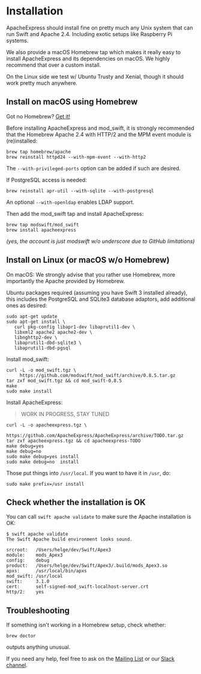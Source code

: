# Installation

ApacheExpress should install fine on pretty much any Unix system that can run
Swift and Apache 2.4. Including exotic setups like Raspberry Pi systems.

We also provide a macOS Homebrew tap which makes it really easy to install
ApacheExpress and its dependencies on macOS. We highly recommend that over a
custom install.

On the Linux side we test w/ Ubuntu Trusty and Xenial, though it should work
pretty much anywhere.

## Install on macOS using Homebrew

Got no Homebrew? [Get it!](https://brew.sh)

Before installing ApacheExpress and mod_swift, it is strongly recommended that
the Homebrew Apache 2.4 with HTTP/2 and the MPM event module is (re)installed:

    brew tap homebrew/apache
    brew reinstall httpd24 --with-mpm-event --with-http2
    
The `--with-privileged-ports` option can be added if such are desired.

If PostgreSQL access is needed:

    brew reinstall apr-util --with-sqlite --with-postgresql
    
An optional `--with-openldap` enables LDAP support.

Then add the mod_swift tap and install ApacheExpress:

    brew tap modswift/mod_swift
    brew install apacheexpress

*(yes, the account is just modswift w/o underscore due to GitHub limitations)*

## Install on Linux (or macOS w/o Homebrew)


On macOS: We strongly advise that you rather use Homebrew, more importantly
          the Apache provided by Homebrew.

Ubuntu packages required (assuming you have Swift 3 installed already), this includes
the PostgreSQL and SQLite3 database adaptors, add additional ones as desired:

    sudo apt-get update
    sudo apt-get install \
       curl pkg-config libapr1-dev libaprutil1-dev \
       libxml2 apache2 apache2-dev \
       libnghttp2-dev \
       libaprutil1-dbd-sqlite3 \
       libaprutil1-dbd-pgsql

Install mod_swift:

    curl -L -o mod_swift.tgz \
         https://github.com/modswift/mod_swift/archive/0.8.5.tar.gz
    tar zxf mod_swift.tgz && cd mod_swift-0.8.5
    make
    sudo make install

Install ApacheExpress:

> WORK IN PROGRESS, STAY TUNED

    curl -L -o apacheexpress.tgz \
         https://github.com/ApacheExpress/ApacheExpress/archive/TODO.tar.gz
    tar zxf apacheexpress.tgz && cd apacheexpress-TODO
    make debug=yes
    make debug=no
    sudo make debug=yes install
    sudo make debug=no  install

Those put things into `/usr/local`. If you want to have it in `/usr`, do:

    sudo make prefix=/usr install

## Check whether the installation is OK

You can call `swift apache validate` to make sure the Apache installation is OK:

    $ swift apache validate
    The Swift Apache build environment looks sound.
    
    srcroot:   /Users/helge/dev/Swift/Apex3
    module:    mods_Apex3
    config:    debug
    product:   /Users/helge/dev/Swift/Apex3/.build/mods_Apex3.so
    apxs:      /usr/local/bin/apxs
    mod_swift: /usr/local
    swift:     3.1.0
    cert:      self-signed-mod_swift-localhost-server.crt
    http/2:    yes

## Troubleshooting

If something isn't working in a Homebrew setup, check whether:

    brew doctor

outputs anything unusual.

If you need any help, feel free to ask on the
[Mailing List](https://groups.google.com/d/forum/mod_swift)
or our
[Slack channel](http://slack.noze.io).
